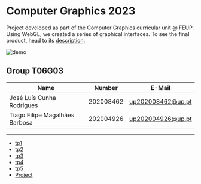 # Computer Graphics 2023

Project developed as part of the Computer Graphics curricular unit @ FEUP. 
Using WebGL, we created a series of graphical interfaces. To see the final product, head to its [description](project/README.md).

![demo](project/screenshots/cg-t06g03-proj-7-1.gif)

## Group T06G03
| Name             | Number    | E-Mail             |
| ---------------- | --------- | ------------------ |
| José Luís Cunha Rodrigues         | 202008462 | up202008462@up.pt                |
| Tiago Filipe Magalhães Barbosa    | 202004926 | up202004926@up.pt             |

----

  - [tp1](tp1/README.md)
  - [tp2](tp2/README.md)
  - [tp3](tp3/README.md)
  - [tp4](tp4/README.md)
  - [tp5](tp5/README.md)
  - [Project](project/README.md)
